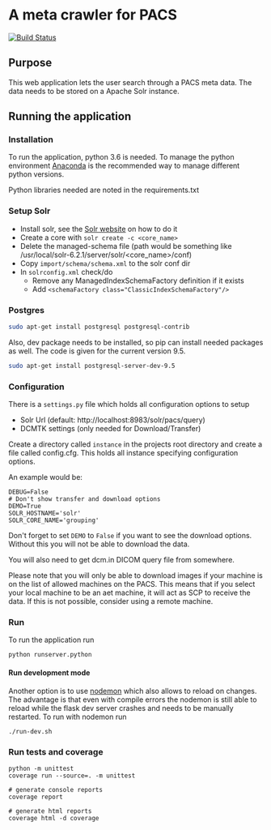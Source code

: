# A meta crawler for PACS
[![Build Status](https://api.travis-ci.org/joshy/meta.svg?branch=master)](https://travis-ci.org/joshy/meta)

## Purpose
This web application lets the user search through a PACS meta data. The data
needs to be stored on a Apache Solr instance.


## Running the application

### Installation
To run the application, python 3.6 is needed. To manage the python environment
[Anaconda](https://www.continuum.io/downloads) is the recommended way to manage
different python versions.

Python libraries needed are noted in the requirements.txt

### Setup Solr
 * Install solr, see the [Solr website](http://lucene.apache.org/solr/) on how
 to do it
 * Create a core with `solr create -c <core_name>`
 * Delete the managed-schema file (path would be something like
   /usr/local/solr-6.2.1/server/solr/<core_name>/conf)
 * Copy `import/schema/schema.xml` to the solr conf dir
 * In `solrconfig.xml` check/do
   - Remove any ManagedIndexSchemaFactory definition if it exists
   - Add `<schemaFactory class="ClassicIndexSchemaFactory"/>`

### Postgres

```bash
sudo apt-get install postgresql postgresql-contrib 

``` 
Also, dev package needs to be installed, so pip can install 
needed packages as well. The code is given for the current version 9.5.
```bash
sudo apt-get install postgresql-server-dev-9.5
```



### Configuration
There is a `settings.py` file which holds all configuration options to setup
 * Solr Url (default: http://localhost:8983/solr/pacs/query)
 * DCMTK settings (only needed for Download/Transfer)

Create a directory called `instance` in the projects root directory 
and create a file called config.cfg. This holds all instance 
specifying configuration options.

An example would be:
```
DEBUG=False
# Don't show transfer and download options
DEMO=True
SOLR_HOSTNAME='solr'
SOLR_CORE_NAME='grouping'
```

Don't forget to set `DEMO` to `False` if you want to see the download options. 
Without this you will not be able to download the data.

You will also need to get dcm.in DICOM query file from somewhere.

Please note that you will only be able to download images if your machine is 
on the list of allowed machines on the PACS. This means that if you select 
your local machine to be an aet machine, it will act as SCP to receive the 
data. If this is not possible, consider using a remote machine.

### Run
To run the application run
```
python runserver.python
```

#### Run development mode
Another option is to use [nodemon](http://nodemon.io/) which also allows to
reload on changes. The advantage is that even with compile errors the nodemon
is still able to reload while the flask dev server crashes and needs to be
manually restarted. To run with nodemon run
```
./run-dev.sh
```


### Run tests and coverage
```
python -m unittest
coverage run --source=. -m unittest

# generate console reports
coverage report

# generate html reports
coverage html -d coverage
```
